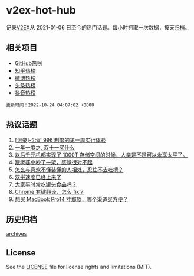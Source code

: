 # v2ex-hot-hub

 记录[V2EX](https://www.v2ex.com/)从 2021-01-06 日至今的热门话题。每小时抓取一次数据，按天[归档](archives)。
 
 ## 相关项目

- [GitHub热榜](https://github.com/lonnyzhang423/github-hot-hub)
- [知乎热榜](https://github.com/lonnyzhang423/zhihu-hot-hub)
- [微博热榜](https://github.com/lonnyzhang423/weibo-hot-hub)
- [头条热榜](https://github.com/lonnyzhang423/toutiao-hot-hub)
- [抖音热榜](https://github.com/lonnyzhang423/douyin-hot-hub)


 `更新时间：2022-10-24 04:07:02 +0800`

## 热议话题

1. [[记录]-公司 996 制度的第一周实行体验](https://www.v2ex.com/t/889052)
1. [一年一度之, 双十一买什么](https://www.v2ex.com/t/889047)
1. [以后千元机都实现了 1000T 存储空间的时候，人类是不是可以永享太平了。](https://www.v2ex.com/t/889045)
1. [跟老婆小吵了一架，感觉很对不起](https://www.v2ex.com/t/889129)
1. [怎么与喜欢不懂装懂的人相处，忍住不去吐槽？](https://www.v2ex.com/t/889093)
1. [双拼速度已经上来了](https://www.v2ex.com/t/889066)
1. [大家平时常吃罐头食品吗？](https://www.v2ex.com/t/889072)
1. [Chrome 右键翻译，怎么 fix？](https://www.v2ex.com/t/889119)
1. [想买 MacBook Pro14 寸那款，哪个渠道买方便？](https://www.v2ex.com/t/889064)

## 历史归档

[archives](archives)

## License

See the [LICENSE](LICENSE) file for license rights and limitations (MIT).
